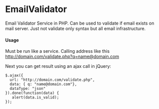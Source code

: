 # EmailValidator

Email Validator Service in PHP. Can be used to validate if email exists on mail server. Just not validate only syntax but all email infrastructure.

#### Usage

Must be run like a service. Calling address like this http://domain.com/validate.php?q=name@domain.com

Next you can get result using an ajax call in jQuery:

    $.ajax({
	  url: "http://domain.com/validate.php",
	  data: { q: "name@domain.com"},
	  dataType: "json"
	}).done(function(data) {
	   alert(data.is_valid);
    });